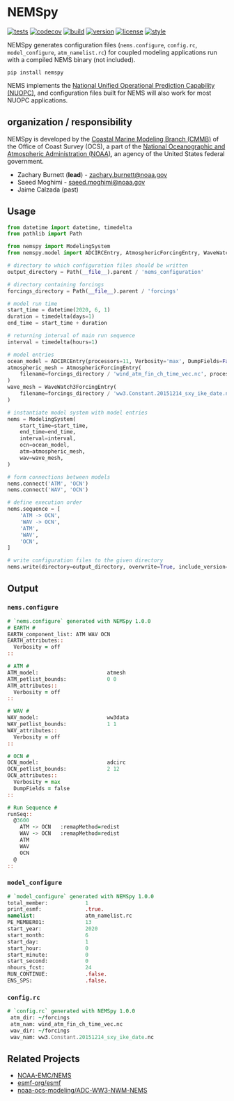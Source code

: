 # NEMSpy

[![tests](https://github.com/noaa-ocs-modeling/NEMSpy/workflows/tests/badge.svg)](https://github.com/noaa-ocs-modeling/NEMSpy/actions?query=workflow%3Atests)
[![codecov](https://codecov.io/gh/noaa-ocs-modeling/nemspy/branch/master/graph/badge.svg?token=uyeRvhmBtD)](https://codecov.io/gh/noaa-ocs-modeling/nemspy)
[![build](https://github.com/noaa-ocs-modeling/NEMSpy/workflows/build/badge.svg)](https://github.com/noaa-ocs-modeling/NEMSpy/actions?query=workflow%3Abuild)
[![version](https://img.shields.io/pypi/v/nemspy)](https://pypi.org/project/nemspy)
[![license](https://img.shields.io/github/license/noaa-ocs-modeling/nemspy)](https://creativecommons.org/share-your-work/public-domain/cc0)
[![style](https://sourceforge.net/p/oitnb/code/ci/default/tree/_doc/_static/oitnb.svg?format=raw)](https://sourceforge.net/p/oitnb/code)

NEMSpy generates configuration files (`nems.configure`, `config.rc`, `model_configure`, `atm_namelist.rc`)
for coupled modeling applications run with a compiled NEMS binary (not included).

```shell
pip install nemspy
```

NEMS implements
the [National Unified Operational Prediction Capability (NUOPC)](https://www.earthsystemcog.org/projects/nuopc/), and
configuration files built for NEMS will also work for most NUOPC applications.

## organization / responsibility

NEMSpy is developed by the [Coastal Marine Modeling Branch (CMMB)](https://coastaloceanmodels.noaa.gov) of the Office of Coast Survey (OCS), a part of the [National Oceanographic and Atmospheric Administration (NOAA)](https://www.noaa.gov), an agency of the United States federal government.

- Zachary Burnett (**lead**) - zachary.burnett@noaa.gov
- Saeed Moghimi - saeed.moghimi@noaa.gov
- Jaime Calzada (past)

## Usage

```python
from datetime import datetime, timedelta
from pathlib import Path

from nemspy import ModelingSystem
from nemspy.model import ADCIRCEntry, AtmosphericForcingEntry, WaveWatch3ForcingEntry

# directory to which configuration files should be written
output_directory = Path(__file__).parent / 'nems_configuration'

# directory containing forcings
forcings_directory = Path(__file__).parent / 'forcings'

# model run time
start_time = datetime(2020, 6, 1)
duration = timedelta(days=1)
end_time = start_time + duration

# returning interval of main run sequence
interval = timedelta(hours=1)

# model entries
ocean_model = ADCIRCEntry(processors=11, Verbosity='max', DumpFields=False)
atmospheric_mesh = AtmosphericForcingEntry(
    filename=forcings_directory / 'wind_atm_fin_ch_time_vec.nc', processors=1
)
wave_mesh = WaveWatch3ForcingEntry(
    filename=forcings_directory / 'ww3.Constant.20151214_sxy_ike_date.nc', processors=1
)

# instantiate model system with model entries
nems = ModelingSystem(
    start_time=start_time,
    end_time=end_time,
    interval=interval,
    ocn=ocean_model,
    atm=atmospheric_mesh,
    wav=wave_mesh,
)

# form connections between models
nems.connect('ATM', 'OCN')
nems.connect('WAV', 'OCN')

# define execution order
nems.sequence = [
    'ATM -> OCN',
    'WAV -> OCN',
    'ATM',
    'WAV',
    'OCN',
]

# write configuration files to the given directory
nems.write(directory=output_directory, overwrite=True, include_version=True)

```

## Output

### `nems.configure`

```fortran
# `nems.configure` generated with NEMSpy 1.0.0
# EARTH #
EARTH_component_list: ATM WAV OCN
EARTH_attributes::
  Verbosity = off
::

# ATM #
ATM_model:                      atmesh
ATM_petlist_bounds:             0 0
ATM_attributes::
  Verbosity = off
::

# WAV #
WAV_model:                      ww3data
WAV_petlist_bounds:             1 1
WAV_attributes::
  Verbosity = off
::

# OCN #
OCN_model:                      adcirc
OCN_petlist_bounds:             2 12
OCN_attributes::
  Verbosity = max
  DumpFields = false
::

# Run Sequence #
runSeq::
  @3600
    ATM -> OCN   :remapMethod=redist
    WAV -> OCN   :remapMethod=redist
    ATM
    WAV
    OCN
  @
::
```

### `model_configure`

```fortran
# `model_configure` generated with NEMSpy 1.0.0
total_member:            1
print_esmf:              .true.
namelist:                atm_namelist.rc
PE_MEMBER01:             13
start_year:              2020
start_month:             6
start_day:               1
start_hour:              0
start_minute:            0
start_second:            0
nhours_fcst:             24
RUN_CONTINUE:            .false.
ENS_SPS:                 .false.
```

### `config.rc`

```fortran
# `config.rc` generated with NEMSpy 1.0.0
 atm_dir: ~/forcings
 atm_nam: wind_atm_fin_ch_time_vec.nc
 wav_dir: ~/forcings
 wav_nam: ww3.Constant.20151214_sxy_ike_date.nc
```

## Related Projects

- [NOAA-EMC/NEMS](https://github.com/NOAA-EMC/NEMS)
- [esmf-org/esmf](https://github.com/esmf-org/esmf)
- [noaa-ocs-modeling/ADC-WW3-NWM-NEMS](https://github.com/noaa-ocs-modeling/ADC-WW3-NWM-NEMS)

